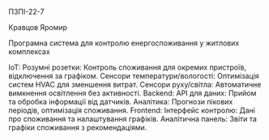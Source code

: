 ПЗПІ-22-7

Кравцов Яромир 

Програмна система для контролю енергоспоживання у житлових комплексах 

IoT:
Розумні розетки: Контроль споживання для окремих пристроїв, відключення за графіком.
Сенсори температури/вологості: Оптимізація систем HVAC для зменшення витрат.
Сенсори руху/світла: Автоматичне вимкнення освітлення без активності.
Backend:
API для даних: Прийом та обробка інформації від датчиків.
Аналітика: Прогнози пікових періодів, оптимізація споживання.
Frontend:
Інтерфейс контролю: Дані про споживання та налаштування графіків.
Аналітична панель: Звіти та графіки споживання з рекомендаціями.




